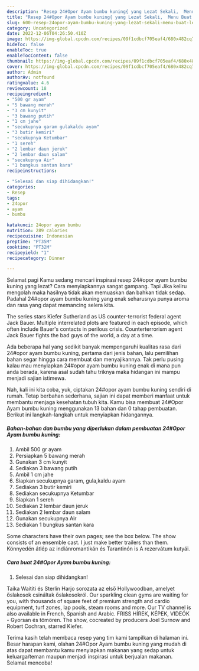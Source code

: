 ```yaml
---
description: "Resep 24#Opor Ayam bumbu kuning{ yang Lezat Sekali,  Menu Buat lebaran"
title: "Resep 24#Opor Ayam bumbu kuning{ yang Lezat Sekali,  Menu Buat lebaran"
slug: 600-resep-24opor-ayam-bumbu-kuning-yang-lezat-sekali-menu-buat-lebaran
category: Uncategorized
date: 2022-12-06T04:26:50.410Z
image: https://img-global.cpcdn.com/recipes/09f1cdbcf705eaf4/680x482cq70/24opor-ayam-bumbu-kuning-foto-resep-utama.jpg
hideToc: false
enableToc: true
enableTocContent: false
thumbnail: https://img-global.cpcdn.com/recipes/09f1cdbcf705eaf4/680x482cq70/24opor-ayam-bumbu-kuning-foto-resep-utama.jpg
cover: https://img-global.cpcdn.com/recipes/09f1cdbcf705eaf4/680x482cq70/24opor-ayam-bumbu-kuning-foto-resep-utama.jpg
author: Admin
authorAv: notfound
ratingvalue: 4.6
reviewcount: 18
recipeingredient:
- "500 gr ayam"
- "5 bawang merah"
- "3 cm kunyit"
- "3 bawang putih"
- "1 cm jahe"
- "secukupnya garam gulakaldu ayam"
- "3 butir kemiri"
- "secukupnya Ketumbar"
- "1 sereh"
- "2 lembar daun jeruk"
- "2 lembar daun salam"
- "secukupnya Air"
- "1 bungkus santan kara"
recipeinstructions:

- "Selesai dan siap dihidangkan!"
categories:
- Resep
tags:
- 24opor
- ayam
- bumbu

katakunci: 24opor ayam bumbu 
nutrition: 289 calories
recipecuisine: Indonesian
preptime: "PT35M"
cooktime: "PT32M"
recipeyield: "1"
recipecategory: Dinner

---
```



Selamat pagi Kamu sedang mencari inspirasi resep 24#opor ayam bumbu kuning yang lezat? Cara menyiapkannya sangat gampang. Tapi Jika keliru mengolah maka hasilnya tidak akan memuaskan dan bahkan tidak sedap. Padahal 24#opor ayam bumbu kuning yang enak seharusnya punya aroma dan rasa yang dapat memancing selera kita.


The series stars Kiefer Sutherland as US counter-terrorist federal agent Jack Bauer. Multiple interrelated plots are featured in each episode, which often include Bauer&#39;s contacts in perilous crisis. Counterterrorism agent Jack Bauer fights the bad guys of the world, a day at a time.

Ada beberapa hal yang sedikit banyak mempengaruhi kualitas rasa dari 24#opor ayam bumbu kuning, pertama dari jenis bahan, lalu pemilihan bahan segar hingga cara membuat dan menyajikannya. Tak perlu pusing kalau mau menyiapkan 24#opor ayam bumbu kuning enak di mana pun anda berada, karena asal sudah tahu triknya maka hidangan ini mampu menjadi sajian istimewa.


Nah, kali ini kita coba, yuk, ciptakan 24#opor ayam bumbu kuning sendiri di rumah. Tetap berbahan sederhana, sajian ini dapat memberi manfaat untuk membantu menjaga kesehatan tubuh kita. Kamu bisa membuat 24#Opor Ayam bumbu kuning menggunakan 13 bahan dan 0 tahap pembuatan. Berikut ini langkah-langkah untuk menyiapkan hidangannya.

<!--inarticleads1-->

##### Bahan-bahan dan bumbu yang diperlukan dalam pembuatan 24#Opor Ayam bumbu kuning:

1. Ambil 500 gr ayam
1. Persiapkan 5 bawang merah
1. Gunakan 3 cm kunyit
1. Sediakan 3 bawang putih
1. Ambil 1 cm jahe
1. Siapkan secukupnya garam, gula,kaldu ayam
1. Sediakan 3 butir kemiri
1. Sediakan secukupnya Ketumbar
1. Siapkan 1 sereh
1. Sediakan 2 lembar daun jeruk
1. Sediakan 2 lembar daun salam
1. Gunakan secukupnya Air
1. Sediakan 1 bungkus santan kara


Some characters have their own pages; see the box below. The show consists of an ensemble cast. I just make better trailers than them. Könnyedén átlép az indiánromantikán és Tarantinón is A rezervátum kutyái. 

<!--inarticleads2-->

##### Cara buat 24#Opor Ayam bumbu kuning:


1. Selesai dan siap dihidangkan!

Taika Waititi és Sterlin Harjo sorozata az első Hollywoodban, amelyet őslakosok csináltak őslakosokról. Our sparkling clean gyms are waiting for you, with thousands of square feet of premium strength and cardio equipment, turf zones, lap pools, steam rooms and more. Our TV channel is also available in French, Spanish and Arabic. FRISS HÍREK, KÉPEK, VIDEÓK - Gyorsan és tömören. The show, cocreated by producers Joel Surnow and Robert Cochran, starred Kiefer. 

Terima kasih telah membaca resep yang tim kami tampilkan di halaman ini. Besar harapan kami, olahan 24#Opor Ayam bumbu kuning yang mudah di atas dapat membantu kamu menyiapkan makanan yang sedap untuk keluarga/teman maupun menjadi inspirasi untuk berjualan makanan. Selamat mencoba!
